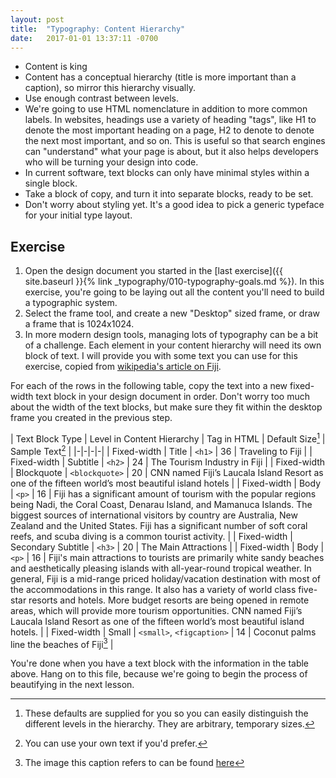```yaml
---
layout: post
title:  "Typography: Content Hierarchy"
date:   2017-01-01 13:37:11 -0700
---
```

* Content is king
* Content has a conceptual hierarchy (title is more important than a caption), so mirror this hierarchy visually.
* Use enough contrast between levels.
* We're going to use HTML nomenclature in addition to more common labels. In websites, headings use a variety of heading "tags", like H1 to denote the most important heading on a page, H2 to denote to denote the next most important, and so on. This is useful so that search engines can "understand" what your page is about, but it also helps developers who will be turning your design into code.
* In current software, text blocks can only have minimal styles within a single block.
* Take a block of copy, and turn it into separate blocks, ready to be set.
* Don't worry about styling yet. It's a good idea to pick a generic typeface for your initial type layout.

<!--more-->
## Exercise
1. Open the design document you started in the [last exercise]({{ site.baseurl }}{% link _typography/010-typography-goals.md %}). In this exercise, you're going to be laying out all the content you'll need to build a typographic system.
2. Select the <span data-keyCombo="frame">frame tool</span>, and create a new "Desktop" sized frame, or draw a frame that is 1024x1024.
3. In more modern design tools, managing lots of typography can be a bit of a challenge. Each element in your content hierarchy will need its own block of text. I will provide you with some text you can use for this exercise, copied from [wikipedia's article on Fiji](https://en.wikipedia.org/wiki/Fiji#Tourism).

For each of the rows in the following table, copy the text into a new fixed-width text block in your design document in order. Don't worry too much about the width of the text blocks, but make sure they fit within the desktop frame you created in the previous step.

| Text Block Type | Level in Content Hierarchy | Tag in HTML | Default Size[^1] | Sample Text[^2] |
|-|-|-|-|
| Fixed-width | Title | `<h1>` | 36 | Traveling to Fiji |
| Fixed-width | Subtitle | `<h2>` | 24 | The Tourism Industry in Fiji |
| Fixed-width | Blockquote | `<blockquote>` | 20 | CNN named Fiji’s Laucala Island Resort as one of the fifteen world’s most beautiful island hotels |
| Fixed-width | Body | `<p>` | 16 | Fiji has a significant amount of tourism with the popular regions being Nadi, the Coral Coast, Denarau Island, and Mamanuca Islands. The biggest sources of international visitors by country are Australia, New Zealand and the United States. Fiji has a significant number of soft coral reefs, and scuba diving is a common tourist activity. |
| Fixed-width | Secondary Subtitle | `<h3>` | 20 | The Main Attractions |
| Fixed-width | Body | `<p>` | 16 | Fiji's main attractions to tourists are primarily white sandy beaches and aesthetically pleasing islands with all-year-round tropical weather. In general, Fiji is a mid-range priced holiday/vacation destination with most of the accommodations in this range. It also has a variety of world class five-star resorts and hotels. More budget resorts are being opened in remote areas, which will provide more tourism opportunities. CNN named Fiji’s Laucala Island Resort as one of the fifteen world’s most beautiful island hotels. |
| Fixed-width | Small | `<small>`, `<figcaption>` | 14 | Coconut palms line the beaches of Fiji[^3] |

[^1]: These defaults are supplied for you so you can easily distinguish the different levels in the hierarchy. They are arbitrary, temporary sizes.
[^2]: You can use your own text if you'd prefer.
[^3]: The image this caption refers to can be found [here](https://en.wikipedia.org/wiki/Fiji#/media/File:The_Point_(Fiji).jpg)

You're done when you have a text block with the information in the table above. Hang on to this file, because we're going to begin the process of beautifying in the next lesson.
